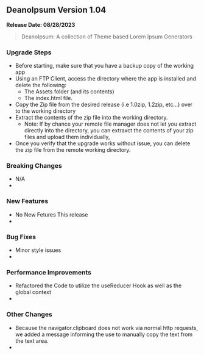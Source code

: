 ## DeanoIpsum Version 1.04
**Release Date: 08/28/2023**

> DeanoIpsum: A collection of Theme based Lorem Ipsum Generators

### Upgrade Steps
* Before starting, make sure that you have a backup copy of the working app
* Using an FTP Client, access the directory where the app is installed and delete the following:
  * The Assets folder (and its contents)
  * The index.html file.
* Copy the Zip file from the desired release (i.e 1.0zip, 1.2zip, etc...) over to the working directory
* Extract the contents of the zip file into the working directory.
  * Note: If by chance your remote file manager does not let you extract directly into the directory, you can extraxct the contents of your zip files and upload them individually,
* Once you verify that the upgrade works without issue, you can delete the zip file from the remote working directory.

### Breaking Changes
* N/A
* 

### New Features
* No New Fetures This release
* 

### Bug Fixes
* Minor style issues
* 

### Performance Improvements
* Refactored the Code to utilize the useReducer Hook as well as the global context
* 

### Other Changes
* Because the navigator.clipboard does not work via normal http requests, we added a message informing the use to manually copy the text from the text area.
* 
